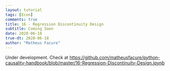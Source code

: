 ```yaml
---
layout: tutorial
tags: [Econ]
comments: true
title: 16 - Regression Discontinuity Design
subtitle: Coming Soon
date: 2020-06-18
true-dt: 2020-06-18
author: "Matheus Facure"
---
```


Under development. Check at https://github.com/matheusfacure/python-causality-handbook/blob/master/16-Regression-Discontinuity-Design.ipynb